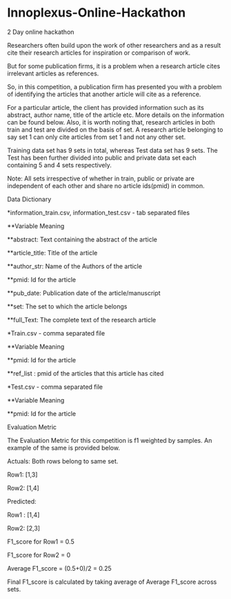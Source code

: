 # Innoplexus-Online-Hackathon
2 Day online hackathon


Researchers often build upon the work of other researchers and as a result cite their research articles for inspiration or comparison of work.


But for some publication firms, it is a problem when a research article cites irrelevant articles as references.


So, in this competition, a publication firm has presented you with a problem of identifying the articles that another article will cite as a reference.

For a particular article, the client has provided information such as its abstract, author name, title of the article etc. More details on the information can be found below. Also, it is worth noting that, research articles in both train and test are divided on the basis of set. A research article belonging to say set 1 can only cite articles from set 1 and not any other set.


Training data set has 9 sets in total, whereas Test data set has 9 sets. The Test has been further divided into public and private data set each containing 5 and 4 sets respectively.


Note: All sets irrespective of whether in train, public or private are independent of each other and share no article ids(pmid) in common.

Data Dictionary

 

*information_train.csv, information_test.csv - tab separated files

 **Variable       Meaning

**abstract: Text containing the abstract of the article

**article_title: Title of the article

**author_str: Name of the Authors of the article

**pmid: Id for the article

**pub_date: Publication date of the article/manuscript

**set: The set to which the article belongs

**full_Text: The complete text of the research article



*Train.csv - comma separated file

**Variable Meaning

**pmid: Id for the article

**ref_list : pmid of the articles that this article has cited



*Test.csv - comma separated file

**Variable Meaning

**pmid: Id for the article


Evaluation Metric

The Evaluation Metric for this competition is f1 weighted by samples. An example of the same is provided below.

Actuals: Both rows belong to same set.

Row1: [1,3]

Row2: [1,4]

 

Predicted:

Row1 : [1,4]

Row2: [2,3]

 

F1_score for Row1 = 0.5

F1_score for Row2 = 0

Average F1_score = (0.5+0)/2 = 0.25

Final F1_score is calculated by taking average of Average F1_score across sets.

 
